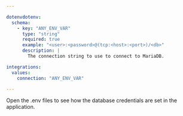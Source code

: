 ```yaml
---

dotenvdotenv:
  schema:
    - key: "ANY_ENV_VAR"
      type: "string"
      required: true
      example: "<user>:<password>@(tcp:<host>:<port>)/<db>"
      description: |
        The connection string to use to connect to MariaDB.

integrations:
  values:
    connection: "ANY_ENV_VAR"

---
```


Open the .env files to see how the database credentials are set in the application.
